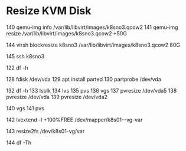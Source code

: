 # Resize KVM Disk

140  qemu-img info /var/lib/libvirt/images/k8sno3.qcow2
141  qemu-img resize /var/lib/libvirt/images/k8sno3.qcow2 +50G
  
  
144  virsh blockresize k8sno3 /var/lib/libvirt/images/k8sno3.qcow2 80G
  
145  ssh k8sno3

122  df -h

128  fdisk /dev/vda
129  apt install parted
130  partprobe /dev/vda

132  df -h
133  lsblk
134  lvs
135  pvs
136  vgs
137  pvresize /dev/vda5
138  pvresize /dev/vda
139  pvresize /dev/vda2

140  vgs
141  pvs

142  lvextend -l +100%FREE /dev/mapper/k8s01--vg-var

143  resize2fs /dev/k8s01-vg/var

144  df -Th
